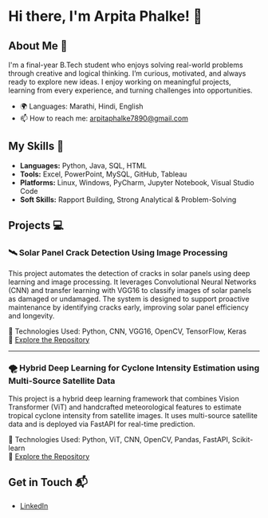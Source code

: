 # Hi there, I'm Arpita Phalke! 👋

## About Me 🚀

I'm a final-year B.Tech student who enjoys solving real-world problems through creative and logical thinking. I’m curious, motivated, and always ready to explore new ideas. I enjoy working on meaningful projects, learning from every experience, and turning challenges into opportunities.

- 🌍 Languages: Marathi, Hindi, English  
- 📫 How to reach me: arpitaphalke7890@gmail.com  

## My Skills 🧠

- **Languages:** Python, Java, SQL, HTML  
- **Tools:** Excel, PowerPoint, MySQL, GitHub, Tableau  
- **Platforms:** Linux, Windows, PyCharm, Jupyter Notebook, Visual Studio Code  
- **Soft Skills:** Rapport Building, Strong Analytical & Problem-Solving 

## Projects 💻

### 🛰️ Solar Panel Crack Detection Using Image Processing

This project automates the detection of cracks in solar panels using deep learning and image processing. It leverages Convolutional Neural Networks (CNN) and transfer learning with VGG16 to classify images of solar panels as damaged or undamaged. The system is designed to support proactive maintenance by identifying cracks early, improving solar panel efficiency and longevity.

📌 Technologies Used: Python, CNN, VGG16, OpenCV, TensorFlow, Keras  
🔗 [Explore the Repository](https://github.com/ArpitaPhalke123/Solar-Panel-Crack-Detection-Using-Image-Processing)

---

### 🌪️ Hybrid Deep Learning for Cyclone Intensity Estimation using Multi-Source Satellite Data

This project is a hybrid deep learning framework that combines Vision Transformer (ViT) and handcrafted meteorological features to estimate tropical cyclone intensity from satellite images. It uses multi-source satellite data and is deployed via FastAPI for real-time prediction.

📌 Technologies Used: Python, ViT, CNN, OpenCV, Pandas, FastAPI, Scikit-learn  
🔗 [Explore the Repository](https://github.com/ArpitaPhalke123/Hybrid-Deep-Learning-for-Cyclone-Intensity-Estimation-using-Multi-Source-Satellite-Data)

## Get in Touch 📬

- [LinkedIn](https://www.linkedin.com/in/arpita-phalke-13a597264)
